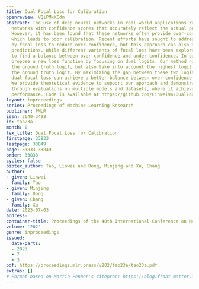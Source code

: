 ```yaml
---
title: Dual Focal Loss for Calibration
openreview: VQiPMxKCdm
abstract: The use of deep neural networks in real-world applications require well-calibrated
  networks with confidence scores that accurately reflect the actual probability.
  However, it has been found that these networks often provide over-confident predictions,
  which leads to poor calibration. Recent efforts have sought to address this issue
  by focal loss to reduce over-confidence, but this approach can also lead to under-confident
  predictions. While different variants of focal loss have been explored, it is difficult
  to find a balance between over-confidence and under-confidence. In our work, we
  propose a new loss function by focusing on dual logits. Our method not only considers
  the ground truth logit, but also take into account the highest logit ranked after
  the ground truth logit. By maximizing the gap between these two logits, our proposed
  dual focal loss can achieve a better balance between over-confidence and under-confidence.
  We provide theoretical evidence to support our approach and demonstrate its effectiveness
  through evaluations on multiple models and datasets, where it achieves state-of-the-art
  performance. Code is available at https://github.com/Linwei94/DualFocalLoss
layout: inproceedings
series: Proceedings of Machine Learning Research
publisher: PMLR
issn: 2640-3498
id: tao23a
month: 0
tex_title: Dual Focal Loss for Calibration
firstpage: 33833
lastpage: 33849
page: 33833-33849
order: 33833
cycles: false
bibtex_author: Tao, Linwei and Dong, Minjing and Xu, Chang
author:
- given: Linwei
  family: Tao
- given: Minjing
  family: Dong
- given: Chang
  family: Xu
date: 2023-07-03
address: 
container-title: Proceedings of the 40th International Conference on Machine Learning
volume: '202'
genre: inproceedings
issued:
  date-parts:
  - 2023
  - 7
  - 3
pdf: https://proceedings.mlr.press/v202/tao23a/tao23a.pdf
extras: []
# Format based on Martin Fenner's citeproc: https://blog.front-matter.io/posts/citeproc-yaml-for-bibliographies/
---
```

